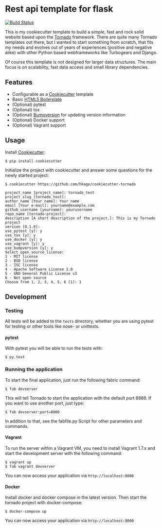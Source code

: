 # Rest api template for flask

[![Build Status](https://travis-ci.org/jicius/canna.svg?branch=master)](https://travis-ci.org/jicius/canna)

This is my cookiecutter template to build a simple, fast and rock solid website based upon
the [Tornado](https://www.tornadoweb.org) framework. There are quite many Tornado templates  out there,
but I wanted to start something from scratch, that fits my needs and evolves out
of years of experiences (positive and negative alike) with other Python based webframeworks
like Turbogears and Django.

Of course this template is not designed for larger data structures. The main
focus is on scalability, fast data access and small library dependencies.

## Features

* Configurable as a [Cookiecutter](https://github.com/audreyr/cookiecutter) template
* Basic [HTML5 Boilerplate](https://html5boilerplate.com/)
* (Optional) pytest
* (Optional) tox
* (Optional) [Bumpversion](https://github.com/peritus/bumpversion) for updating version information
* (Optional) Docker support
* (Optional) Vagrant support

## Usage

Install [Cookiecutter](https://github.com/audreyr/cookiecutter):

    $ pip install cookiecutter

Initialize the project with cookiecutter and answer some questions for the newly started project:

    $ cookiecutter https://github.com/hkage/cookiecutter-tornado

    project_name [project_name]: tornado_test
    project_slug [tornado_test]:
    author_name [Your name]: Your name
    email [Your e-mail]: yourname@example.com
    github_username [yourname]: yourusername
    repo_name [tornado-project]:
    description [A short description of the project.]: This is my Tornado project
    version [0.1.0]:
    use_pytest [y]: y
    use_tox [y]: y
    use_docker [y]: y
    use_vagrant [y]: y
    use_bumpversion [y]: y
    Select open_source_license:
    1 - MIT license
    2 - BSD license
    3 - ISC license
    4 - Apache Software License 2.0
    5 - GNU General Public License v3
    6 - Not open source
    Choose from 1, 2, 3, 4, 5, 6 [1]: 1

## Development

### Testing

All tests will be added to the `tests` directory, whether you are using pytest for testing or other tools like nose- or unittests.

#### pytest

With pytest you will be able to run the tests with:

    $ py.test

### Running the application

To start the final application, just run the following fabric command:

    $ fab devserver

This will tell Tornado to start the application with the default port 8888. If
you want to use another port, just type:

    $ fab devserver:port=8000

In addition to that, see the fabfile.py Script for other parameters and
commands.

#### Vagrant

To run the server within a Vagrant VM, you need to install Vagrant 1.7.x and
start the development server with the following command:

    $ vagrant up
    $ fab vagrant devserver

You can now access your application via `http://localhost:8000`

#### Docker

Install docker and docker compose in the latest version. Then start the tornado
project with docker-compose:

    $ docker-compose up

You can now access your application via `http://localhost:8000`